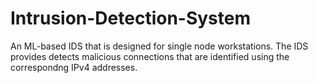 # Intrusion-Detection-System
An ML-based IDS that is designed for single node workstations. The IDS provides detects malicious connections that are identified using the correspondng IPv4 addresses. 

